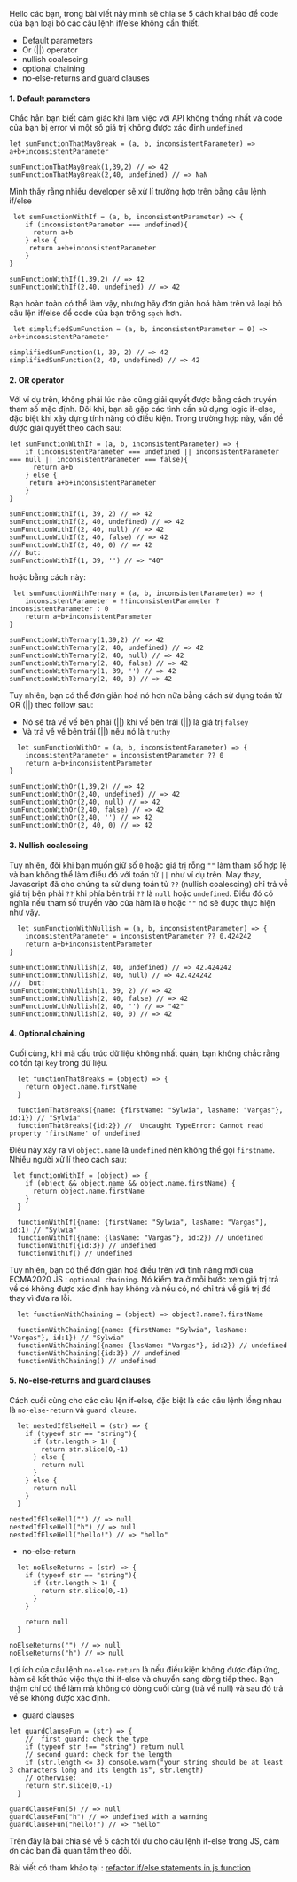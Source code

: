 Hello các bạn, trong bài viết này mình sẽ chia sẻ 5 cách khai báo để code của bạn loại bỏ các câu lệnh if/else không cần thiết.
* Default parameters
* Or (||) operator
* nullish coalescing
* optional chaining
* no-else-returns and guard clauses
#### 1. Default parameters
Chắc hẳn bạn biết cảm giác khi làm việc với API không thống nhất và code của bạn bị error vì một số giá trị không được xác đinh ``undefined``

```
let sumFunctionThatMayBreak = (a, b, inconsistentParameter) => a+b+inconsistentParameter

sumFunctionThatMayBreak(1,39,2) // => 42
sumFunctionThatMayBreak(2,40, undefined) // => NaN
```
Mình thấy rằng nhiều developer sẽ xử lí trường hợp trên bằng câu lệnh if/else
```
 let sumFunctionWithIf = (a, b, inconsistentParameter) => {
    if (inconsistentParameter === undefined){
      return a+b
    } else {
     return a+b+inconsistentParameter
    }
}

sumFunctionWithIf(1,39,2) // => 42
sumFunctionWithIf(2,40, undefined) // => 42
```
Bạn hoàn toàn có thể làm vậy, nhưng hãy đơn giản hoá hàm trên và loại bỏ câu lện if/else để code của bạn trông ``sạch`` hơn.
```
 let simplifiedSumFunction = (a, b, inconsistentParameter = 0) => a+b+inconsistentParameter

simplifiedSumFunction(1, 39, 2) // => 42
simplifiedSumFunction(2, 40, undefined) // => 42
```
#### 2. OR operator
Với ví dụ trên, không phải lúc nào cũng giải quyết được bằng cách truyền tham số mặc định. Đôi khi, bạn sẽ gặp các tình cần sử dụng logic if-else, đặc biệt khi xây dựng tính năng có điều kiện. Trong trường hợp này, vấn đề được giải quyết theo cách sau:
```
let sumFunctionWithIf = (a, b, inconsistentParameter) => {
    if (inconsistentParameter === undefined || inconsistentParameter === null || inconsistentParameter === false){
      return a+b
    } else {
     return a+b+inconsistentParameter
    }
}

sumFunctionWithIf(1, 39, 2) // => 42
sumFunctionWithIf(2, 40, undefined) // => 42
sumFunctionWithIf(2, 40, null) // => 42
sumFunctionWithIf(2, 40, false) // => 42
sumFunctionWithIf(2, 40, 0) // => 42
/// But:
sumFunctionWithIf(1, 39, '') // => "40"
```
hoặc bằng cách này:
```
 let sumFunctionWithTernary = (a, b, inconsistentParameter) => {
    inconsistentParameter = !!inconsistentParameter ? inconsistentParameter : 0
    return a+b+inconsistentParameter
}

sumFunctionWithTernary(1,39,2) // => 42
sumFunctionWithTernary(2, 40, undefined) // => 42
sumFunctionWithTernary(2, 40, null) // => 42
sumFunctionWithTernary(2, 40, false) // => 42
sumFunctionWithTernary(1, 39, '') // => 42
sumFunctionWithTernary(2, 40, 0) // => 42
```
Tuy nhiên, bạn có thể đơn giản hoá nó hơn nữa bằng cách sử dụng toán tử OR (||) theo follow sau:
* Nó sẽ trả về vế bên phải (||) khi vế bên trái (||) là giá trị ``falsey``
* Và trả về vế bên trái (||) nếu nó là ``truthy``
```
  let sumFunctionWithOr = (a, b, inconsistentParameter) => {
    inconsistentParameter = inconsistentParameter ?? 0
    return a+b+inconsistentParameter
}

sumFunctionWithOr(1,39,2) // => 42
sumFunctionWithOr(2,40, undefined) // => 42
sumFunctionWithOr(2,40, null) // => 42
sumFunctionWithOr(2,40, false) // => 42
sumFunctionWithOr(2,40, '') // => 42
sumFunctionWithOr(2, 40, 0) // => 42
```
#### 3. Nullish coalescing
Tuy nhiên, đôi khi bạn muốn giữ số ``0`` hoặc giá trị rỗng ``""`` làm tham số hợp lệ và bạn không thể làm điều đó với toán tử ``||`` như ví dụ trên. May thay, Javascript đã cho chúng ta sử dụng toán tử ``??`` (nullish coalescing) chỉ trả về giá trị bên phải ``??`` khi phía bên trái ``??`` là ``null`` hoặc ``undefined``. Điều đó có nghĩa nếu tham số truyền vào của hàm là ``0`` hoặc ``""`` nó sẽ được thực hiện như vậy.
```
  let sumFunctionWithNullish = (a, b, inconsistentParameter) => {
    inconsistentParameter = inconsistentParameter ?? 0.424242
    return a+b+inconsistentParameter
}

sumFunctionWithNullish(2, 40, undefined) // => 42.424242
sumFunctionWithNullish(2, 40, null) // => 42.424242
///  but:
sumFunctionWithNullish(1, 39, 2) // => 42
sumFunctionWithNullish(2, 40, false) // => 42
sumFunctionWithNullish(2, 40, '') // => "42"
sumFunctionWithNullish(2, 40, 0) // => 42
```
#### 4. Optional chaining
Cuối cùng, khi mà cấu trúc dữ liệu không nhất quán, bạn không chắc rằng có tồn tại ``key`` trong dữ liệu.
```
  let functionThatBreaks = (object) => {
    return object.name.firstName
  }

  functionThatBreaks({name: {firstName: "Sylwia", lasName: "Vargas"}, id:1}) // "Sylwia" 
  functionThatBreaks({id:2}) //  Uncaught TypeError: Cannot read property 'firstName' of undefined 
```
Điều này xảy ra vì ``object.name`` là ``undefined`` nên không thể gọi ``firstname``.
Nhiều người xử lí theo cách sau:
```
 let functionWithIf = (object) => {
    if (object && object.name && object.name.firstName) {
      return object.name.firstName
    }
  }

  functionWithIf({name: {firstName: "Sylwia", lasName: "Vargas"}, id:1) // "Sylwia"
  functionWithIf({name: {lasName: "Vargas"}, id:2}) // undefined
  functionWithIf({id:3}) // undefined
  functionWithIf() // undefined
```
Tuy nhiên, bạn có thể đơn giản hoá điều trên với tính năng mới của ECMA2020 JS : ``optional chaining``. Nó kiểm tra ở mỗi bước xem giá trị trả về có không được xác định hay không và nếu có, nó chỉ trả về giá trị đó thay vì đưa ra lỗi.
```
  let functionWithChaining = (object) => object?.name?.firstName 

  functionWithChaining({name: {firstName: "Sylwia", lasName: "Vargas"}, id:1}) // "Sylwia"
  functionWithChaining({name: {lasName: "Vargas"}, id:2}) // undefined
  functionWithChaining({id:3}) // undefined
  functionWithChaining() // undefined
```
#### 5. No-else-returns and guard clauses
Cách cuối cùng cho các câu lện if-else, đặc biệt là các câu lệnh lồng nhau là ``no-else-return`` và ``guard clause``.
```
  let nestedIfElseHell = (str) => {
    if (typeof str == "string"){
      if (str.length > 1) {
        return str.slice(0,-1)
      } else {
        return null
      }
    } else { 
      return null
    }
  }

nestedIfElseHell("") // => null 
nestedIfElseHell("h") // => null
nestedIfElseHell("hello!") // => "hello"
```
* no-else-return
```
  let noElseReturns = (str) => {
    if (typeof str == "string"){
      if (str.length > 1) {
        return str.slice(0,-1)
      }
    }

    return null
  }

noElseReturns("") // => null 
noElseReturns("h") // => null
```
Lợi ích của câu lệnh ``no-else-return`` là nếu điều kiện không được đáp ứng, hàm sẽ kết thúc việc thực thi if-else và chuyển sang dòng tiếp theo. Bạn thậm chí có thể làm mà không có dòng cuối cùng (trả về null) và sau đó trả về sẽ không được xác định.
* guard clauses
```
let guardClauseFun = (str) => {
    //  first guard: check the type
    if (typeof str !== "string") return null
    // second guard: check for the length
    if (str.length <= 3) console.warn("your string should be at least 3 characters long and its length is", str.length) 
    // otherwise:
    return str.slice(0,-1)
  }

guardClauseFun(5) // => null 
guardClauseFun("h") // => undefined with a warning
guardClauseFun("hello!") // => "hello"
```
Trên đây là bài chia sẽ về 5 cách tối ưu cho câu lệnh if-else trong JS, cảm ơn các bạn đã quan tâm theo dõi. 

Bài viết có tham khảo tại :  [refactor if/else statements in js function](https://dev.to/sylwiavargas/5-ways-to-refactor-if-else-statements-in-js-functions-208e)
